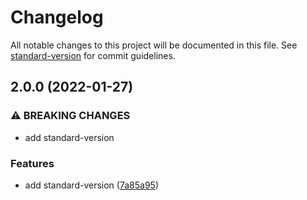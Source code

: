 # Changelog

All notable changes to this project will be documented in this file. See [standard-version](https://github.com/conventional-changelog/standard-version) for commit guidelines.

## 2.0.0 (2022-01-27)


### ⚠ BREAKING CHANGES

* add standard-version

### Features

* add standard-version ([7a85a95](https://github.com/Gjb7598189/release-auto2/commit/7a85a95a13e314bd49d2a451d00cbbf3cb28ebf7))
